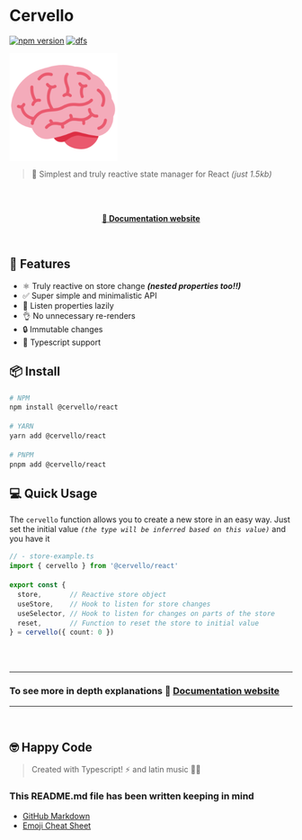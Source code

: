# Cervello

[![npm version](https://img.shields.io/npm/v/@cervello/react?color=blue&style=flat-square)](https://www.npmjs.com/package/@cervello/react)
[![dfs](https://img.shields.io/bundlephobia/minzip/@cervello/react/latest?color=orange&style=flat-square)](https://bundlephobia.com/package/@cervello/react@latest)


<a href="https://www.cervello.dev">
<img src="https://github.com/chempogonzalez/cervello/blob/main/assets/emoji-logo.png" style="display:block;">
</a>


> 🤯 Simplest and truly reactive state manager for React _(just 1.5kb)_


<br>
<br>


<a href="https://www.cervello.dev">
  <p align="center">
      <strong>📖 Documentation website</strong>
  </p>
</a>

<br>


## 🚀 **Features**
- ⚛️ Truly reactive on store change **_(nested properties too!!)_**
- ✅ Super simple and minimalistic API
- 🐨 Listen properties lazily
- 👌 No unnecessary re-renders
- 🔒 Immutable changes
- 🔑 Typescript support

## 📦 **Install**
```bash
# NPM
npm install @cervello/react

# YARN
yarn add @cervello/react

# PNPM
pnpm add @cervello/react
```


## 💻 **Quick Usage**
The `cervello` function allows you to create a new store in an easy way.
Just set the initial value _`(the type will be inferred based on this value)`_ and you have it

```ts
// - store-example.ts
import { cervello } from '@cervello/react'

export const {
  store,       // Reactive store object
  useStore,    // Hook to listen for store changes
  useSelector, // Hook to listen for changes on parts of the store
  reset,       // Function to reset the store to initial value
} = cervello({ count: 0 })
```
<br>
<br>


---------
### To see more in depth explanations 📖 [Documentation website](https://www.cervello.dev)
--------

<br>

## 🤓 Happy Code

> Created with Typescript! ⚡ and latin music 🎺🎵

### This README.md file has been written keeping in mind

- [GitHub Markdown](https://guides.github.com/features/mastering-markdown/)
- [Emoji Cheat Sheet](https://www.webfx.com/tools/emoji-cheat-sheet/)
